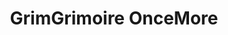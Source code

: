 ---
title: 'GrimGrimoire OnceMore'
platform: switch
genre:
  - rpg
note: 'Limited Edition'
digital: false
physical: true
guide: false
pending: true
posted: 2023-02-22
---